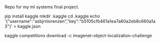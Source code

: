 Repo for my ml systems final project.

pip install kaggle
mkdir .kaggle
cd .kaggle
echo '{"username":"asbjrnlorenzen","key":"b5105cfb461a1ea7a60a2eb8c660a1a3"}' > kaggle.json

kaggle competitions download -c imagenet-object-localization-challenge
